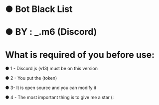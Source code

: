 # ● Bot Black List
# ● BY : _.m6 (Discord)


# What is required of you before use:
● 1 - Discord js (v13) must be on this version


● 2 - You put the (token)



● 3- It is open source and you can modify it



● 4 - The most important thing is to give me a star (:
